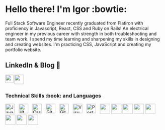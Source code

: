 # Hello there! I'm Igor :bowtie:

Full Stack Software Engineer recently graduated from Flatiron with proficiency in Javascript, React, CSS and Ruby on Rails! An electrical engineer in my previous career with strength in both troubleshooting and team work. I spend my time learning and sharpening my skills in designing and creating websites. I'm practicing CSS, JavaScript and creating my portfolio website.

## LinkedIn & Blog :crystal_ball:

<p>
  <a href="https://www.linkedin.com/in/igor-mestechkin-519a97109/" target="blank"><img align="left" src="https://cdn.jsdelivr.net/npm/simple-icons@3.0.1/icons/linkedin.svg" height="26" width="26" /></a>
  <a href="https://medium.com/@igor.mestechkin" target="blank"><img align="left" src="https://cdn.jsdelivr.net/npm/simple-icons@3.0.1/icons/medium.svg"  height="30" width="30" /></a>
 </p>
 
 <br />
 &emsp;

<h3> Technical Skills :book: and Languages </h3>
<img align="left" alt="Javascript" width="30px" src="https://cdn.jsdelivr.net/gh/devicons/devicon/icons/javascript/javascript-original.svg" style="padding-right:10px;"/>

<img align="left" alt="Html5" width="30px" src="https://cdn.jsdelivr.net/gh/devicons/devicon/icons/html5/html5-original.svg" style="padding-right:10px;"/>
<img align="left" alt="Css3" width="30px" src="https://cdn.jsdelivr.net/gh/devicons/devicon/icons/css3/css3-original.svg" style="padding-right:10px;"/>

<img align="left" alt="Git" width="30px" src="https://cdn.jsdelivr.net/gh/devicons/devicon/icons/git/git-original.svg" style="padding-right:10px;"/>
<img align="left" alt="GitHub" width="30px" src="https://cdn.jsdelivr.net/gh/devicons/devicon/icons/github/github-original.svg" style="padding-right:10px;"/>
<img align="left" alt="Visual Studio Code" width="30px" src="https://cdn.jsdelivr.net/gh/devicons/devicon/icons/vscode/vscode-original.svg" style="padding-right:10px;"/>
<img align="left" alt="PostgreSQL" width="30px" src="https://cdn.jsdelivr.net/gh/devicons/devicon/icons/postgresql/postgresql-original.svg" style="padding-right:10px;"/>

<img height="32" width="32" src="https://unpkg.com/simple-icons@v8/icons/html5.svg" />
<img height="32" width="32" src="https://unpkg.com/simple-icons@v8/icons/css3.svg" />
<img height="32" width="32" src="https://unpkg.com/simple-icons@v8/icons/react.svg" />
<img height="32" width="32" src="https://unpkg.com/simple-icons@v8/icons/materialdesign.svg" />
<img height="32" width="32" src="https://unpkg.com/simple-icons@v8/icons/redux.svg" />
<img height="32" width="32" src="https://unpkg.com/simple-icons@v8/icons/ruby.svg" />
<img height="32" width="32" src="https://unpkg.com/simple-icons@v8/icons/rubyonrails.svg" />
<img height="32" width="32" src="https://unpkg.com/simple-icons@v8/icons/postgresql.svg" />


</p>

<br />
&emsp;
